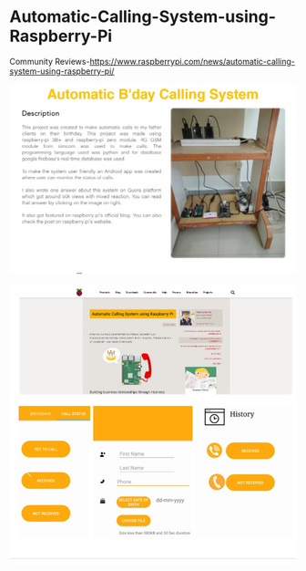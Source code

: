 # Automatic-Calling-System-using-Raspberry-Pi

Community Reviews-https://www.raspberrypi.com/news/automatic-calling-system-using-raspberry-pi/

![](images/Automated_bday%20calling%20system.jpg)

![](images/bday_call.jpg)
